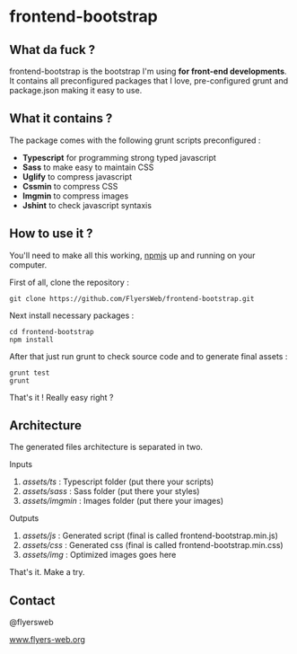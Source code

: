 frontend-bootstrap
==================

What da fuck ?
--------------

frontend-bootstrap is the bootstrap I'm using **for  front-end developments**. It contains all preconfigured packages that I love, pre-configured grunt and package.json making it easy to use.

What it contains ?
------------------

The package comes with the following grunt scripts preconfigured :

*   **Typescript** for programming strong typed javascript
*   **Sass** to make easy to maintain CSS
*   **Uglify** to compress javascript
*   **Cssmin** to compress CSS
*   **Imgmin** to compress images
*   **Jshint** to check javascript syntaxis

How to use it ?
---------------

You'll need to make all this working, [npmjs](https://npmjs.org/doc/README.html) up and running on your computer.

First of all, clone the repository :

```
git clone https://github.com/FlyersWeb/frontend-bootstrap.git
```

Next install necessary packages :

```
cd frontend-bootstrap
npm install
```

After that just run grunt to check source code and to generate final assets :

```
grunt test
grunt
```

That's it ! Really easy right ?

Architecture
------------

The generated files architecture is separated in two.

Inputs

1.  *assets/ts* : Typescript folder (put there your scripts)
2.  *assets/sass* : Sass folder (put there your styles)
3.  *assets/imgmin* : Images folder (put there your images)

Outputs

1.  *assets/js* : Generated script (final is called frontend-bootstrap.min.js)
2.  *assets/css* : Generated css (final is called frontend-bootstrap.min.css)
3.  *assets/img* : Optimized images goes here

That's it. Make a try.


Contact
-------

@flyersweb

www.flyers-web.org
